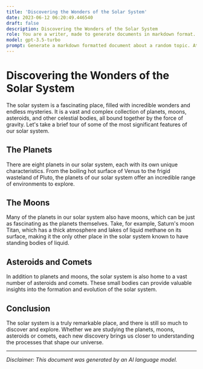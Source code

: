 ```yaml
---
title: 'Discovering the Wonders of the Solar System'
date: 2023-06-12 06:20:49.446540
draft: false
description: Discovering the Wonders of the Solar System
role: You are a writer, made to generate documents in markdown format. It is very important that all of the documents you generate are in valid markdown format.
model: gpt-3.5-turbo
prompt: Generate a markdown formatted document about a random topic. At the bottom, include a disclaimer explaining that the document was generated by you. The first line of the document should be the title. Make sure that the entire document is in proper markdown format, using a mix of various tags to make the document visually appealing.
---
```


# Discovering the Wonders of the Solar System

The solar system is a fascinating place, filled with incredible wonders and endless mysteries. It is a vast and complex collection of planets, moons, asteroids, and other celestial bodies, all bound together by the force of gravity. Let's take a brief tour of some of the most significant features of our solar system.

## The Planets

There are eight planets in our solar system, each with its own unique characteristics. From the boiling hot surface of Venus to the frigid wasteland of Pluto, the planets of our solar system offer an incredible range of environments to explore.

## The Moons

Many of the planets in our solar system also have moons, which can be just as fascinating as the planets themselves. Take, for example, Saturn's moon Titan, which has a thick atmosphere and lakes of liquid methane on its surface, making it the only other place in the solar system known to have standing bodies of liquid.

## Asteroids and Comets

In addition to planets and moons, the solar system is also home to a vast number of asteroids and comets. These small bodies can provide valuable insights into the formation and evolution of the solar system.

## Conclusion

The solar system is a truly remarkable place, and there is still so much to discover and explore. Whether we are studying the planets, moons, asteroids or comets, each new discovery brings us closer to understanding the processes that shape our universe.

---

*Disclaimer: This document was generated by an AI language model.*